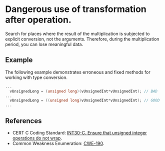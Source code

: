 # Dangerous use of transformation after operation.
Search for places where the result of the multiplication is subjected to explicit conversion, not the arguments. Therefore, during the multiplication period, you can lose meaningful data.


## Example
The following example demonstrates erroneous and fixed methods for working with type conversion.


```cpp
...
  vUnsignedLong = (unsigned long)(vUnsignedInt*vUnsignedInt); // BAD
...
  vUnsignedLong = ((unsigned long)vUnsignedInt*vUnsignedInt); // GOOD
...

```

## References
* CERT C Coding Standard: [INT30-C. Ensure that unsigned integer operations do not wrap](https://wiki.sei.cmu.edu/confluence/display/c/INT30-C.+Ensure+that+unsigned+integer+operations+do+not+wrap).
* Common Weakness Enumeration: [CWE-190](https://cwe.mitre.org/data/definitions/190.html).
